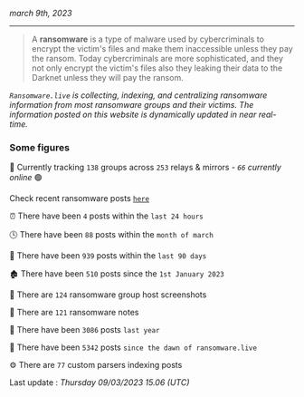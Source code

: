 _march 9th, 2023_

---

> A **ransomware** is a type of malware used by cybercriminals to encrypt the victim's files and make them inaccessible unless they pay the ransom. Today cybercriminals are more sophisticated, and they not only encrypt the victim's files also they leaking their data to the Darknet unless they will pay the ransom.


_`Ransomware.live` is collecting, indexing, and centralizing ransomware information from most ransomware groups and their victims. The information posted on this website is dynamically updated in near real-time._

### Some figures 

🔎 Currently tracking `138` groups across `253` relays & mirrors - _`66` currently online_ 🟢

Check recent ransomware posts [`here`](recentposts.md)


⏰ There have been `4` posts within the `last 24 hours`

🕓 There have been `88` posts within the `month of march`

📅 There have been `939` posts within the `last 90 days`

🏚 There have been `510` posts since the `1st January 2023`

📸 There are `124` ransomware group host screenshots

📝 There are `121` ransomware notes

🚀 There have been `3086` posts `last year`

🐣 There have been `5342` posts `since the dawn of ransomware.live`

⚙️ There are `77` custom parsers indexing posts



Last update : _Thursday 09/03/2023 15.06 (UTC)_


